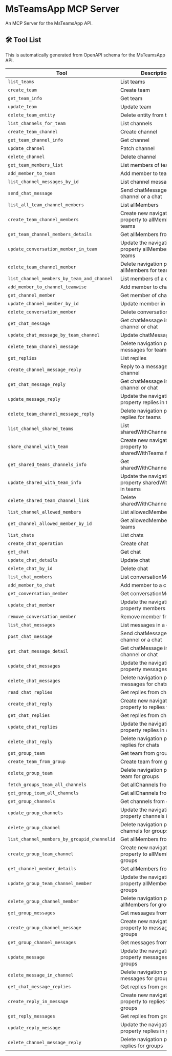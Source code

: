 # MsTeamsApp MCP Server

An MCP Server for the MsTeamsApp API.

## 🛠️ Tool List

This is automatically generated from OpenAPI schema for the MsTeamsApp API.


| Tool | Description |
|------|-------------|
| `list_teams` | List teams |
| `create_team` | Create team |
| `get_team_info` | Get team |
| `update_team` | Update team |
| `delete_team_entity` | Delete entity from teams |
| `list_channels_for_team` | List channels |
| `create_team_channel` | Create channel |
| `get_team_channel_info` | Get channel |
| `update_channel` | Patch channel |
| `delete_channel` | Delete channel |
| `get_team_members_list` | List members of team |
| `add_member_to_team` | Add member to team |
| `list_channel_messages_by_id` | List channel messages |
| `send_chat_message` | Send chatMessage in a channel or a chat |
| `list_all_team_channel_members` | List allMembers |
| `create_team_channel_members` | Create new navigation property to allMembers for teams |
| `get_team_channel_members_details` | Get allMembers from teams |
| `update_conversation_member_in_team` | Update the navigation property allMembers in teams |
| `delete_team_channel_member` | Delete navigation property allMembers for teams |
| `list_channel_members_by_team_and_channel` | List members of a channel |
| `add_member_to_channel_teamwise` | Add member to channel |
| `get_channel_member` | Get member of channel |
| `update_channel_member_by_id` | Update member in channel |
| `delete_conversation_member` | Delete conversationMember |
| `get_chat_message` | Get chatMessage in a channel or chat |
| `update_chat_message_by_team_channel` | Update chatMessage |
| `delete_team_channel_message` | Delete navigation property messages for teams |
| `get_replies` | List replies |
| `create_channel_message_reply` | Reply to a message in a channel |
| `get_chat_message_reply` | Get chatMessage in a channel or chat |
| `update_message_reply` | Update the navigation property replies in teams |
| `delete_team_channel_message_reply` | Delete navigation property replies for teams |
| `list_channel_shared_teams` | List sharedWithChannelTeamInfo |
| `share_channel_with_team` | Create new navigation property to sharedWithTeams for teams |
| `get_shared_teams_channels_info` | Get sharedWithChannelTeamInfo |
| `update_shared_with_team_info` | Update the navigation property sharedWithTeams in teams |
| `delete_shared_team_channel_link` | Delete sharedWithChannelTeamInfo |
| `list_channel_allowed_members` | List allowedMembers |
| `get_channel_allowed_member_by_id` | Get allowedMembers from teams |
| `list_chats` | List chats |
| `create_chat_operation` | Create chat |
| `get_chat` | Get chat |
| `update_chat_details` | Update chat |
| `delete_chat_by_id` | Delete chat |
| `list_chat_members` | List conversationMembers |
| `add_member_to_chat` | Add member to a chat |
| `get_conversation_member` | Get conversationMember |
| `update_chat_member` | Update the navigation property members in chats |
| `remove_conversation_member` | Remove member from chat |
| `list_chat_messages` | List messages in a chat |
| `post_chat_message` | Send chatMessage in a channel or a chat |
| `get_chat_message_detail` | Get chatMessage in a channel or chat |
| `update_chat_messages` | Update the navigation property messages in chats |
| `delete_chat_messages` | Delete navigation property messages for chats |
| `read_chat_replies` | Get replies from chats |
| `create_chat_reply` | Create new navigation property to replies for chats |
| `get_chat_replies` | Get replies from chats |
| `update_chat_replies` | Update the navigation property replies in chats |
| `delete_chat_reply` | Delete navigation property replies for chats |
| `get_group_team` | Get team from groups |
| `create_team_from_group` | Create team from group |
| `delete_group_team` | Delete navigation property team for groups |
| `fetch_groups_team_all_channels` | Get allChannels from groups |
| `get_group_team_all_channels` | Get allChannels from groups |
| `get_group_channels` | Get channels from groups |
| `update_group_channels` | Update the navigation property channels in groups |
| `delete_group_channel` | Delete navigation property channels for groups |
| `list_channel_members_by_groupid_channelid` | Get allMembers from groups |
| `create_group_team_channel` | Create new navigation property to allMembers for groups |
| `get_channel_member_details` | Get allMembers from groups |
| `update_group_team_channel_member` | Update the navigation property allMembers in groups |
| `delete_group_channel_member` | Delete navigation property allMembers for groups |
| `get_group_messages` | Get messages from groups |
| `create_group_channel_message` | Create new navigation property to messages for groups |
| `get_group_channel_messages` | Get messages from groups |
| `update_message` | Update the navigation property messages in groups |
| `delete_message_in_channel` | Delete navigation property messages for groups |
| `get_chat_message_replies` | Get replies from groups |
| `create_reply_in_message` | Create new navigation property to replies for groups |
| `get_reply_messages` | Get replies from groups |
| `update_reply_message` | Update the navigation property replies in groups |
| `delete_channel_message_reply` | Delete navigation property replies for groups |
